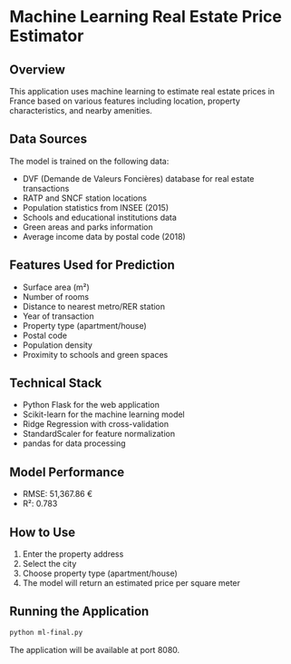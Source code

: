 
# Machine Learning Real Estate Price Estimator

## Overview
This application uses machine learning to estimate real estate prices in France based on various features including location, property characteristics, and nearby amenities.

## Data Sources
The model is trained on the following data:
- DVF (Demande de Valeurs Foncières) database for real estate transactions
- RATP and SNCF station locations
- Population statistics from INSEE (2015)
- Schools and educational institutions data
- Green areas and parks information
- Average income data by postal code (2018)

## Features Used for Prediction
- Surface area (m²)
- Number of rooms
- Distance to nearest metro/RER station
- Year of transaction
- Property type (apartment/house)
- Postal code
- Population density
- Proximity to schools and green spaces

## Technical Stack
- Python Flask for the web application
- Scikit-learn for the machine learning model
- Ridge Regression with cross-validation
- StandardScaler for feature normalization
- pandas for data processing

## Model Performance
- RMSE: 51,367.86 €
- R²: 0.783

## How to Use
1. Enter the property address
2. Select the city
3. Choose property type (apartment/house)
4. The model will return an estimated price per square meter

## Running the Application
```bash
python ml-final.py
```
The application will be available at port 8080.
